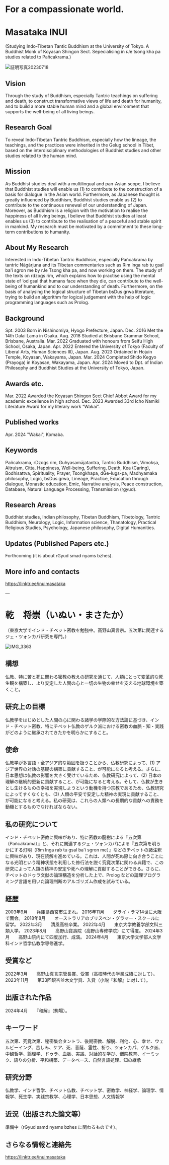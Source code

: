 # For a compassionate world.
# Masataka INUI
(Studying Indo-Tibetan Tantic Buddhism at the University of Tokyo. A Buddhist Monk of Koyasan Shingon Sect. Sepecialising in rJe tsong kha pa studies related to Pañcakrama.)

![証明写真20230718](https://github.com/inuimasataka/inuimasatakainfo/assets/137048968/ffb0cd08-ab63-40e3-8f25-d6766e542003)

## Vision
Through the study of Buddhism, especially Tantric teachings on suffering and death, to construct transformative views of life and death for humanity, and to build a more stable human mind and a global environment that supports the well-being of all living beings.


## Research Goal
To reveal Indo-Tibetan Tantric Buddhism, especially how the lineage, the teachings, and the practices were inherited in the Gelug school in Tibet, based on the interdisciplinary methodologies of Buddhist studies and other studies related to the human mind.


## Mission
As Buddhist studies deal with a multilingual and pan-Asian scope, I believe that Buddhist studies will enable us  (1) to contribute to the construction of a basis for dialogue in the Asian world. Furthermore, as Japanese thought is greatly influenced by Buddhism, Buddhist studies enable us (2) to contribute to the continuous renewal of our understanding of Japan. Moreover, as Buddhism is a religion with the motivation to realise the happiness of all living beings, I believe that Buddhist studies at least enables us (3) to contribute to the realisation of a peaceful and stable spirit in mankind. My research must be motivated by a commitment to these long-term contributions to humanity.


## About My Research
Interested in Indo-Tibetan Tantric Buddhism, especially Pañcakrama by tantric Nāgārjuna and its Tibetan commentaries such as Rim lnga rab tu gsal ba'i sgron me by rJe Tsong kha pa, and now working on them. The study of the texts on rdzogs rim, which explains how to practise using the mental state of ‘od gsal that humans face when they die, can contribute to the well-being of humankind and to our understanding of death. Furthermore, on the basis of analysing the logical structure of Tibetan bsDus grwa literature, trying to build an algorithm for logical judgement with the help of logic programming languages such as Prolog.


## Background
Spt. 2003  Born in Nishinomiya, Hyogo Prefecture, Japan.
Dec. 2016  Met the 14th Dalai Lama in Osaka.
Aug. 2018  Studied at Brisbane Grammar School, Brisbane, Australia.
Mar. 2022  Graduated with honours from Seifu High School, Osaka, Japan.
Apr. 2022  Entered the University of Tokyo (Faculty of Liberal Arts, Human Sciences III), Japan.
Aug. 2023  Ordained in Hojuin Temple, Koyasan, Wakayama, Japan.
Mar. 2024  Completed Shido Kegyo (Prayoga) in Koyasan, Wakayama, Japan.
Apr. 2024  Moved to Dpt. of Indian Philosophy and Buddhist Studies at the University of Tokyo, Japan.

## Awards etc.
Mar. 2022  Awarded the Koyasan Shingon Sect Chief Abbot Award for my academic excellence in high school.
Dec. 2023  Awarded 33rd Icho Namiki Literature Award for my literary work “Wakai”.

## Published works
Apr. 2024  "Wakai", Komaba.

## Keywords
Pañcakrama, rDzogs rim, Guhyasamājatantra, Tantric Buddhism, Vimokṣa, Altruism, Citta, Happiness, Well-being, Suffering, Death, Kea (Caring), Bodhisattva, Spirituality, Prayer, Tsongkhapa, dGe-lugs-pa, Madhyamaka philosophy, Logic, bsDus grwa, Lineage, Practice, Education through dialogue, Monastic education, Emic, Narrative analysis, Peace construction, Database, Natural Language Processing, Transmission (rgyud).

## Research Areas
Buddhist studies, Indian philosophy, Tibetan Buddhism, Tibetology, Tantric Buddhism, Neurology, Logic, Information science, Thanatology, Practical Religious Studies, Psychology, Japanese philosophy, Digital Humanities.

## Updates (Published Papers etc.)
Forthcoming (it is about rGyud smad nyams bzhes).

## More info and contacts
https://linktr.ee/inuimasataka

—

# 乾　将崇（いぬい・まさたか）
（東京大学でインド・チベット密教を勉強中。高野山真言宗。五次第に関連するジェ・ツォンカパ研究を専門。）

![IMG_3363](https://github.com/inuimasataka/inuimasatakainfo/assets/137048968/5fa61b45-5317-4843-a121-ca6677443a33)


## 構想
仏教、特に苦と死に関わる密教の教えの研究を通じて、人類にとって変革的な死生観を構築し、より安定した人間の心と一切の生物の幸せを支える地球環境を築くこと。


## 研究上の目標
仏教学をはじめとした人間の心に関わる諸学の学際的な方法論に基づき、インド・チベット密教、特にチベット仏教のゲルク派における密教の血脈・知・実践がどのように継承されてきたかを明らかにすること。


## 使命
仏教学が多言語・全アジア的な範囲を扱うことから、仏教研究によって、(1) アジア世界の対話の基礎の構築に貢献すること、が可能になると考える。さらに、日本思想は仏教の影響を大きく受けているため、仏教研究によって、(2) 日本の理解の継続的更新に貢献すること、が可能になると考える。そして、仏教が生きとし生けるものの幸福を実現しようという動機を持つ宗教であるため、仏教研究によってすくなくとも、(3) 人類の平安で安定した精神の実現に貢献すること、が可能になると考える。私の研究は、これらの人類への長期的な貢献への責務を動機とするものでなければならない。


## 私の研究について
インド・チベット密教に興味があり、特に密教の龍樹による『五次第（Pañcakrama）』と、それに関連するジェ・ツォンカパによる『五次第を明らかにする灯明（Rim lnga rab tu gsal ba'i sgron me）』などのチベットの諸注釈に興味があり、現在読解を進めている。これは、人間が死ぬ際に向き合うことになる光明という精神状態を利用した修行法を説く究竟次第に関わる典籍で、この研究によって人類の精神の安定や死への理解に貢献することができる。さらに、チベットのドゥラ文献の論理構造を分析した上で、Prolog などの論理プログラミング言語を用いた論理判断のアルゴリズム作成を試みている。


## 経歴
2003年9月　　兵庫県西宮市生まれ。
2016年11月　　ダライ・ラマ14世に大阪で面会。
2018年8月　　オーストラリアのブリスベン・グラマー・スクールに留学。
2022年3月　　清風高校卒業。
2022年4月　　東京大学教養学部文科三類入学。
2023年8月　　高野山寶壽院（高野山専修学院）にて得度。
2024年3月　　高野山院内にて四度加行、成満。
2024年4月　　東京大学文学部人文学科インド哲学仏教学専修進学。

## 受賞など
2022年3月　　高野山真言宗管長賞、受賞（高校時代の学業成績に対して）。
2023年11月　　第33回銀杏並木文学賞、入賞（小説『和解』に対して）。

## 出版された作品
2024年4月　　『和解』（駒場）。

## キーワード
五次第、究竟次第、秘密集会タントラ、後期密教、解脱、利他、心、幸せ、ウェルビーイング、苦しみ、ケア、死、菩薩、霊性、祈り、ツォンカパ、ゲルク派、中観哲学、論理学、ドゥラ、血脈、実践、対話的な学び、僧院教育、イーミック、語りの分析、平和構築、データベース、自然言語処理、知の継承

## 研究分野
仏教学、インド哲学、チベット仏教、チベット学、密教学、神経学、論理学、情報学、死生学、実践宗教学、心理学、日本思想、人文情報学 

## 近況（出版された論文等）
準備中（rGyud samd nyams bzhes に関わるものです）。

## さらなる情報と連絡先
https://linktr.ee/inuimasataka
